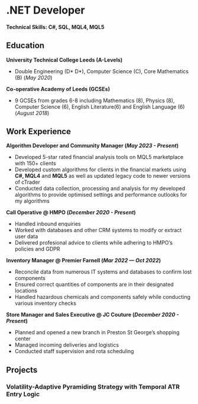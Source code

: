 # .NET Developer

#### Technical Skills: C#, SQL, MQL4, MQL5

## Education
**University Technical College Leeds (A-Levels)**
- Double Engineering (D* D*), Computer Science (C), Core Mathematics (B) (_May 2020_)

**Co-operative Academy of Leeds (GCSEs)**      		
- 9 GCSEs from grades 6-8 including Mathematics (8), Physics (8), Computer Science (6), English Literature(6) and English Language (6) (_August 2018_)		

## Work Experience
**Algorithm Developer and Community Manager (_May 2023 - Present_)**
- Developed 5-star rated financial analysis tools on MQL5 marketplace with 150+ clients 
- Developed custom algorithms for clients in the financial markets using **C#, MQL4** and **MQL5** as well as updated legacy code to newer versions of cTrader
- Conducted data collection, processing and analysis for my developed algorithms to provide optimised settings and performance outlooks for my algorithms

**Call Operative @ HMPO (_December 2020 - Present_)**
- Handled inbound enquiries
- Worked with databases and other CRM systems to modify or extract user data
- Delivered profesional advice to clients while adhering to HMPO’s policies and GDPR

**Inventory Manager @ Premier Farnell (_Mar 2022 — Oct 2022_)**
- Reconcile data from numerous IT systems and databases to confirm lost components
- Ensured correct quantities of components are in their designated locations
- Handled hazardous chemicals and components safely while conducting various inventory checks

**Store Manager and Sales Executive @ JC Couture (_December 2020 - Present_)**
- Planned and opened a new branch in Preston St George’s shopping center
- Managed incoming deliveries and logistics
- Conducted staff supervision and rota scheduling

## Projects
### Volatility-Adaptive Pyramiding Strategy with Temporal ATR Entry Logic

